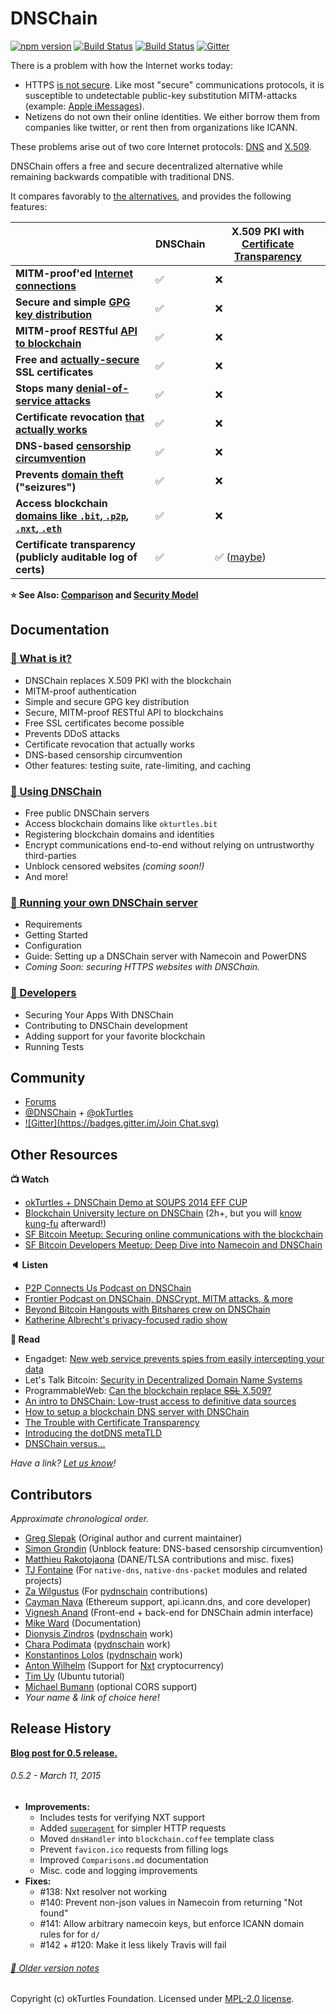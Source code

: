 # DNSChain

[![npm version](https://badge.fury.io/js/dnschain.svg)](https://npmjs.org/package/dnschain) [![Build Status](https://img.shields.io/travis/okTurtles/dnschain/master.svg?label=build%20(master))](https://travis-ci.org/okTurtles/dnschain) [![Build Status](https://img.shields.io/travis/okTurtles/dnschain/dev.svg?label=build%20(dev))](https://travis-ci.org/okTurtles/dnschain) [![Gitter](https://img.shields.io/badge/GITTER-JOIN%20CHAT%20%E2%86%92-brightgreen.svg)](https://gitter.im/okTurtles/dnschain)

There is a problem with how the Internet works today:

- HTTPS [is not secure](http://okturtles.com/#not-secure). Like most "secure" communications protocols,
  it is susceptible to undetectable public-key substitution MITM-attacks (example: [Apple iMessages](https://www.taoeffect.com/blog/2014/11/update-on-imessages-security/)).
- Netizens do not own their online identities. We either borrow them from
  companies like twitter, or rent then from organizations like ICANN.

These problems arise out of two core Internet protocols:
[DNS](https://en.wikipedia.org/wiki/Domain_Name_System) and [X.509](https://en.wikipedia.org/wiki/X.509).

DNSChain offers a free and secure decentralized alternative while remaining backwards compatible
with traditional DNS.

It compares favorably to [the alternatives](docs/Comparison.md), and provides the following features:
︎
<!-- This extra line is necessary for table to render properly. -->
|                                                                          |      DNSChain      | X.509 PKI with [Certificate Transparency][ct] |
|--------------------------------------------------------------------------|--------------------|-----------------------------------------------|
| __MITM-proof'ed [Internet connections][mitm]__                           | :white_check_mark: | :x:                                           |
| __Secure and simple [GPG key distribution][gpg]__                        | :white_check_mark: | :x:                                           |
| __MITM-proof RESTful [API to blockchain][api]__                          | :white_check_mark: | :x:                                           |
| __Free and [actually-secure][free] SSL certificates__                    | :white_check_mark: | :x:                                           |
| __Stops many [denial-of-service attacks][dos]__                          | :white_check_mark: | :x:                                           |
| __Certificate revocation [that actually works][rev]__                    | :white_check_mark: | :x:                                           |
| __DNS-based [censorship circumvention][cens]__                           | :white_check_mark: | :x:                                           |
| __Prevents [domain theft][theft] ("seizures")__                          | :white_check_mark: | :x:                                           |
| __Access blockchain [domains like `.bit`, `.p2p`, `.nxt`, `.eth`][use]__ | :white_check_mark: | :x:                                           |
| __Certificate transparency (publicly auditable log of certs)__           | :white_check_mark: | :white_check_mark: ([maybe][ct])              |

[ct]: https://blog.okturtles.com/2015/03/certificate-transparency-on-blockchains/
[mitm]: docs/What-is-it.md#MITMProof
[gpg]: docs/What-is-it.md#GPG
[free]: docs/What-is-it.md#Free
[dos]: docs/What-is-it.md#DDoS
[rev]: docs/What-is-it.md#Revocation
[cens]: docs/What-is-it.md#Censorship
[theft]: https://www.techdirt.com/articles/20141006/02561228743/5000-domains-seized-based-sealed-court-filing-confused-domain-owners-have-no-idea-why.shtml
[use]: docs/How-do-I-use-it.md
[api]: docs/What-is-it.md#API

**:star: See Also: [Comparison](docs/Comparison.md) and [Security Model](docs/Security-Model.md)**

## Documentation

### [:book: What is it?](docs/What-is-it.md)

- DNSChain replaces X.509 PKI with the blockchain
- MITM-proof authentication
- Simple and secure GPG key distribution
- Secure, MITM-proof RESTful API to blockchains
- Free SSL certificates become possible
- Prevents DDoS attacks
- Certificate revocation that actually works
- DNS-based censorship circumvention
- Other features: testing suite, rate-limiting, and caching

### [:book: Using DNSChain](docs/How-do-I-use-it.md)

- Free public DNSChain servers
- Access blockchain domains like `okturtles.bit`
- Registering blockchain domains and identities
- Encrypt communications end-to-end without relying on untrustworthy third-parties
- Unblock censored websites *(coming soon!)*
- And more!

### [:book: Running your own DNSChain server](docs/How-do-I-run-my-own.md)

- Requirements
- Getting Started
- Configuration
- Guide: Setting up a DNSChain server with Namecoin and PowerDNS
- *Coming Soon: securing HTTPS websites with DNSChain.*

### [:book: Developers](docs/Developers.md)

- Securing Your Apps With DNSChain
- Contributing to DNSChain development
- Adding support for your favorite blockchain
- Running Tests

## Community

- [Forums](https://forums.okturtles.com)
- [@DNSChain](https://twitter.com/dnschain) + [@okTurtles](https://twitter.com/okTurtles)
- [![Gitter](https://badges.gitter.im/Join Chat.svg)](https://gitter.im/okTurtles/dnschain)

## Other Resources

__:tv: Watch__

- [okTurtles + DNSChain Demo at SOUPS 2014 EFF CUP](https://www.youtube.com/watch?v=7QLaKW8ABy4)
- [Blockchain University lecture on DNSChain](https://www.youtube.com/watch?v=GJd5uECEkSs) (2h+, but you will [know kung-fu](https://www.youtube.com/watch?v=6vMO3XmNXe4) afterward!)
- [SF Bitcoin Meetup: Securing online communications with the blockchain](https://www.youtube.com/watch?v=Qy1x3Ud8LCI)
- [SF Bitcoin Developers Meetup: Deep Dive into Namecoin and DNSChain](https://www.youtube.com/watch?v=wUiMIy9urTA)

__:speaker: Listen__

- [P2P Connects Us Podcast on DNSChain](http://letstalkbitcoin.com/blog/post/p2p-connects-us-episode-four)
- [Frontier Podcast on DNSChain, DNSCrypt, MITM attacks, & more](http://reelsense.tv/frontier/101)
- [Beyond Bitcoin Hangouts with Bitshares crew on DNSChain](https://soundcloud.com/beyond-bitcoin-hangouts/beyond-bitcoin-hangout-greg-slepak-dnschain-2014-10-24)
- [Katherine Albrecht's privacy-focused radio show](http://www.katherinealbrecht.com/show-archives/2014/06/19/)

__:page_facing_up: Read__

- Engadget: [New web service prevents spies from easily intercepting your data](http://www.engadget.com/2014/09/29/okturtles/)
- Let's Talk Bitcoin: [Security in Decentralized Domain Name Systems](http://letstalkbitcoin.com/blog/post/security-in-decentralized-domain-name-systems)
- ProgrammableWeb: [Can the blockchain replace ~~SSL~~ X.509?](https://www.programmableweb.com/news/can-blockchain-replace-ssl/analysis/2015/03/17)
- [An intro to DNSChain: Low-trust access to definitive data sources](http://simondlr.com/post/94988956673/an-intro-to-dnschain-low-trust-access-to)
- [How to setup a blockchain DNS server with DNSChain](docs/setting-up-dnschain-namecoin-powerdns-server.md)
- [The Trouble with Certificate Transparency](https://blog.okturtles.com/2014/09/the-trouble-with-certificate-transparency/)
- [Introducing the dotDNS metaTLD](https://blog.okturtles.com/2014/02/introducing-the-dotdns-metatld/)
- [DNSChain versus...](docs/Comparison.md)

_Have a link? [Let us know](https://twitter.com/dnschain)!_

## Contributors

_Approximate chronological order._

- [Greg Slepak](https://twitter.com/taoeffect) (Original author and current maintainer)
- [Simon Grondin](https://github.com/SGrondin) (Unblock feature: DNS-based censorship circumvention)
- [Matthieu Rakotojaona](https://otokar.looc2011.eu/) (DANE/TLSA contributions and misc. fixes)
- [TJ Fontaine](https://github.com/tjfontaine) (For `native-dns`, `native-dns-packet` modules and related projects)
- [Za Wilgustus](https://twitter.com/ZancasDeArana) (For [pydnschain](https://github.com/okTurtles/pydnschain) contributions)
- [Cayman Nava](https://github.com/WeMeetAgain) (Ethereum support, api.icann.dns, and core developer)
- [Vignesh Anand](https://github.com/vegetableman) (Front-end + back-end for DNSChain admin interface)
- [Mike Ward](https://twitter.com/bocamike) (Documentation)
- [Dionysis Zindros](https://github.com/dionyziz) ([pydnschain](https://github.com/okTurtles/pydnschain) work)
- [Chara Podimata](https://www.linkedin.com/in/charapodimata) ([pydnschain](https://github.com/okTurtles/pydnschain) work)
- [Konstantinos Lolos](https://www.linkedin.com/in/kostislolos) ([pydnschain](https://github.com/okTurtles/pydnschain) work)
- [Anton Wilhelm](https://github.com/toenu23) (Support for [Nxt](http://nxt.org) cryptocurrency)
- [Tim Uy](https://github.com/tofutim) (Ubuntu tutorial)
- [Michael Bumann](https://twitter.com/bumi) (optional CORS support)
- *Your name & link of choice here!*

## Release History

__[Blog post for 0.5 release.](https://blog.okturtles.com/2015/03/dnschain-0-5-released-https-openname-resolver-api-more/)__

###### 0.5.2 - March 11, 2015

- __Improvements:__
    + Includes tests for verifying NXT support
    + Added [`superagent`](https://github.com/visionmedia/superagent) for simpler HTTP requests
    + Moved `dnsHandler` into `blockchain.coffee` template class
    + Prevent `favicon.ico` requests from filling logs
    + Improved `Comparisons.md` documentation
    + Misc. code and logging improvements
- __Fixes:__
    + #138: Nxt resolver not working
    + #140: Prevent non-json values in Namecoin from returning "Not found"
    + #141: Allow arbitrary namecoin keys, but enforce ICANN domain rules for for `d/`
    + #142 + #120: Make it less likely Travis will fail

###### [:book: Older version notes](HISTORY.md)

Copyright (c) okTurtles Foundation. Licensed under [MPL-2.0 license](http://mozilla.org/MPL/2.0/).
